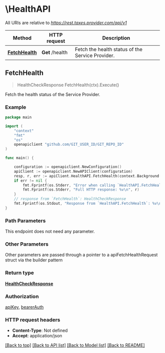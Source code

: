 # \HealthAPI

All URIs are relative to *https://rest.taxes.provider.com/api/v1*

Method | HTTP request | Description
------------- | ------------- | -------------
[**FetchHealth**](HealthAPI.md#FetchHealth) | **Get** /health | Fetch the health status of the Service Provider.



## FetchHealth

> HealthCheckResponse FetchHealth(ctx).Execute()

Fetch the health status of the Service Provider.



### Example

```go
package main

import (
	"context"
	"fmt"
	"os"
	openapiclient "github.com/GIT_USER_ID/GIT_REPO_ID"
)

func main() {

	configuration := openapiclient.NewConfiguration()
	apiClient := openapiclient.NewAPIClient(configuration)
	resp, r, err := apiClient.HealthAPI.FetchHealth(context.Background()).Execute()
	if err != nil {
		fmt.Fprintf(os.Stderr, "Error when calling `HealthAPI.FetchHealth``: %v\n", err)
		fmt.Fprintf(os.Stderr, "Full HTTP response: %v\n", r)
	}
	// response from `FetchHealth`: HealthCheckResponse
	fmt.Fprintf(os.Stdout, "Response from `HealthAPI.FetchHealth`: %v\n", resp)
}
```

### Path Parameters

This endpoint does not need any parameter.

### Other Parameters

Other parameters are passed through a pointer to a apiFetchHealthRequest struct via the builder pattern


### Return type

[**HealthCheckResponse**](HealthCheckResponse.md)

### Authorization

[apiKey](../README.md#apiKey), [bearerAuth](../README.md#bearerAuth)

### HTTP request headers

- **Content-Type**: Not defined
- **Accept**: application/json

[[Back to top]](#) [[Back to API list]](../README.md#documentation-for-api-endpoints)
[[Back to Model list]](../README.md#documentation-for-models)
[[Back to README]](../README.md)

